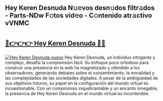 ## Hey Keren Desnuda N𝚞𝚎vos desn𝚞dos filtr𝚊dos - Parts-NDw F𝚘tos vid𝚎o - C𝚘ntenido atr𝚊ctivo vVNMC

# <h2><a href="http://mbdjoe.tromn.icu/?c=Hey+Keren+Desnuda">🔗👉👉👉 Hey Keren Desnuda 🔗🔗</a></h2>

[![Hey Keren Desnuda nuevo](https://i.imgur.com/pEAQMta.gif)](http://mbdjoe.tromn.icu/?c=Hey+Keren+Desnuda)
Hey Keren Desnuda, un individuo intrigante y complejo, desafía la comprensión fácil. Su enfoque poco ortodoxo para construir una presencia en la web ha magnetizado y ofendido a los observadores, generando debates sobre el consentimiento, la moralidad y las complejidades de las sociedades digitales. A pesar de la ambigüedad de sus objetivos futuros, su papel en la configuración del mundo virtual es incuestionable. Con un compromiso inquebrantable y un encanto innegable, la presencia de Hey Keren Desnuda en el mundo virtual es incontenible.
